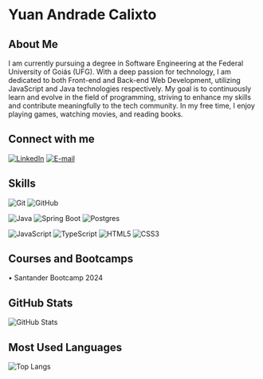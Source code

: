# Yuan Andrade Calixto

## About Me

I am currently pursuing a degree in Software Engineering at the Federal University of Goiás (UFG). With a deep passion for technology, I am dedicated to both Front-end and Back-end Web Development, utilizing JavaScript and Java technologies respectively. My goal is to continuously learn and evolve in the field of programming, striving to enhance my skills and contribute meaningfully to the tech community. In my free time, I enjoy playing games, watching movies, and reading books.

## Connect with me
[![LinkedIn](https://img.shields.io/badge/LinkedIn-0077B5?style=for-the-badge&logo=linkedin&logoColor=white)](https://www.linkedin.com/in/yuan-calixto)
[![E-mail](https://img.shields.io/badge/-Email-000?style=for-the-badge&logo=microsoft-outlook&logoColor=White)](mailto:yuancalixto@gmail.com)

## Skills

![Git](https://img.shields.io/badge/Git-000?style=for-the-badge&logo=git&logoColor=E94D5F)
![GitHub](https://img.shields.io/badge/GitHub-000?style=for-the-badge&logo=github&logoColor=30A3DC)

![Java](https://img.shields.io/badge/java-%23ED8B00.svg?style=for-the-badge&logo=openjdk&logoColor=white)
![Spring Boot](https://img.shields.io/badge/Spring%20Boot-6DB33F?style=for-the-badge&logo=springboot&logoColor=white)
![Postgres](https://img.shields.io/badge/Postgres-316192?style=for-the-badge&logo=postgresql&logoColor=white)

![JavaScript](https://img.shields.io/badge/JavaScript-F7DF1E?style=for-the-badge&logo=javascript&logoColor=black)
![TypeScript](https://img.shields.io/badge/TypeScript-007ACC?style=for-the-badge&logo=typescript&logoColor=white)
![HTML5](https://img.shields.io/badge/HTML5-E34F26?style=for-the-badge&logo=html5&logoColor=white)
![CSS3](https://img.shields.io/badge/CSS3-1572B6?style=for-the-badge&logo=css3&logoColor=white)

## Courses and Bootcamps

• Santander Bootcamp 2024

## GitHub Stats
![GitHub Stats](https://github-readme-stats.vercel.app/api?username=YuanCalixto&theme=transparent&bg_color=000&border_color=30A3DC&show_icons=true&icon_color=30A3DC&title_color=E94D5F&text_color=FFF)

## Most Used Languages
![Top Langs](https://github-readme-stats-git-masterrstaa-rickstaa.vercel.app/api/top-langs/?username=YuanCalixto&layout=compact&bg_color=000&border_color=30A3DC&title_color=E94D5F&text_color=FFF)
